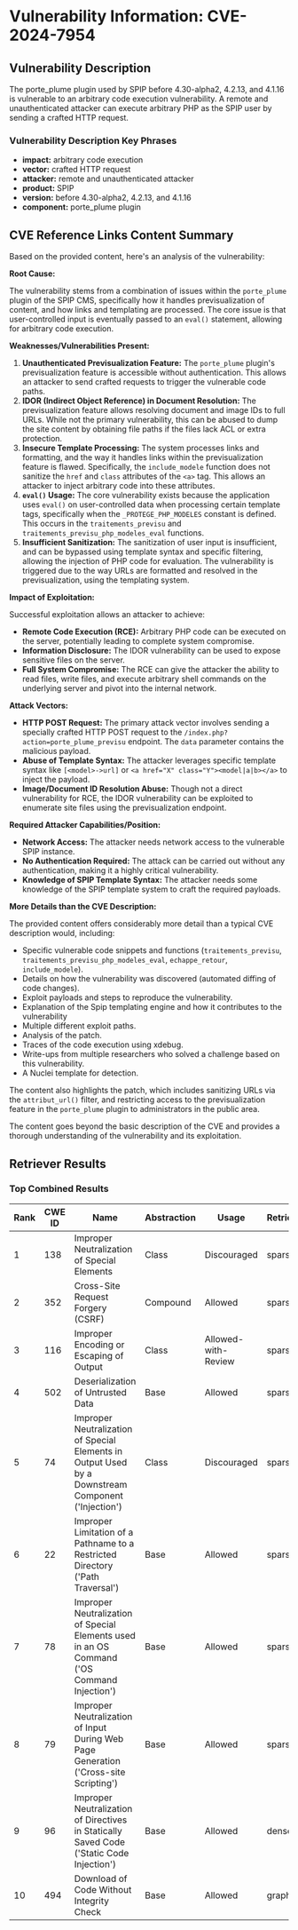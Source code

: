 # Vulnerability Information: CVE-2024-7954

## Vulnerability Description
The porte_plume plugin used by SPIP before 4.30-alpha2, 4.2.13, and 4.1.16 is vulnerable to an arbitrary code execution vulnerability. A remote and unauthenticated attacker can execute arbitrary PHP as the SPIP user by sending a crafted HTTP request.

### Vulnerability Description Key Phrases
- **impact:** arbitrary code execution
- **vector:** crafted HTTP request
- **attacker:** remote and unauthenticated attacker
- **product:** SPIP
- **version:** before 4.30-alpha2, 4.2.13, and 4.1.16
- **component:** porte_plume plugin

## CVE Reference Links Content Summary
Based on the provided content, here's an analysis of the vulnerability:

**Root Cause:**

The vulnerability stems from a combination of issues within the `porte_plume` plugin of the SPIP CMS, specifically how it handles previsualization of content, and how links and templating are processed.  The core issue is that user-controlled input is eventually passed to an `eval()` statement, allowing for arbitrary code execution.

**Weaknesses/Vulnerabilities Present:**

1.  **Unauthenticated Previsualization Feature:** The `porte_plume` plugin's previsualization feature is accessible without authentication. This allows an attacker to send crafted requests to trigger the vulnerable code paths.
2.  **IDOR (Indirect Object Reference) in Document Resolution:** The previsualization feature allows resolving document and image IDs to full URLs. While not the primary vulnerability, this can be abused to dump the site content by obtaining file paths if the files lack ACL or extra protection.
3.  **Insecure Template Processing:** The system processes links and formatting, and the way it handles links within the previsualization feature is flawed. Specifically, the `include_modele` function does not sanitize the `href` and `class` attributes of the `<a>` tag. This allows an attacker to inject arbitrary code into these attributes.
4.  **`eval()` Usage:** The core vulnerability exists because the application uses `eval()` on user-controlled data when processing certain template tags, specifically when the `_PROTEGE_PHP_MODELES` constant is defined. This occurs in the `traitements_previsu` and `traitements_previsu_php_modeles_eval` functions.
5.  **Insufficient Sanitization:**  The sanitization of user input is insufficient, and can be bypassed using template syntax and specific filtering, allowing the injection of PHP code for evaluation. The vulnerability is triggered due to the way URLs are formatted and resolved in the previsualization, using the templating system.

**Impact of Exploitation:**

Successful exploitation allows an attacker to achieve:
*   **Remote Code Execution (RCE):** Arbitrary PHP code can be executed on the server, potentially leading to complete system compromise.
*   **Information Disclosure:** The IDOR vulnerability can be used to expose sensitive files on the server.
*   **Full System Compromise:** The RCE can give the attacker the ability to read files, write files, and execute arbitrary shell commands on the underlying server and pivot into the internal network.

**Attack Vectors:**

*   **HTTP POST Request:** The primary attack vector involves sending a specially crafted HTTP POST request to the `/index.php?action=porte_plume_previsu` endpoint. The `data` parameter contains the malicious payload.
*   **Abuse of Template Syntax:** The attacker leverages specific template syntax like `[<model>->url]` or `<a href="X" class="Y"><model|a|b></a>` to inject the payload.
*   **Image/Document ID Resolution Abuse:** Though not a direct vulnerability for RCE, the IDOR vulnerability can be exploited to enumerate site files using the previsualization endpoint.

**Required Attacker Capabilities/Position:**

*   **Network Access:** The attacker needs network access to the vulnerable SPIP instance.
*   **No Authentication Required:** The attack can be carried out without any authentication, making it a highly critical vulnerability.
*   **Knowledge of SPIP Template Syntax:** The attacker needs some knowledge of the SPIP template system to craft the required payloads.

**More Details than the CVE Description:**

The provided content offers considerably more detail than a typical CVE description would, including:
*   Specific vulnerable code snippets and functions (`traitements_previsu`, `traitements_previsu_php_modeles_eval`, `echappe_retour`, `include_modele`).
*   Details on how the vulnerability was discovered (automated diffing of code changes).
*   Exploit payloads and steps to reproduce the vulnerability.
*   Explanation of the Spip templating engine and how it contributes to the vulnerability
*   Multiple different exploit paths.
*   Analysis of the patch.
*   Traces of the code execution using xdebug.
*   Write-ups from multiple researchers who solved a challenge based on this vulnerability.
*   A Nuclei template for detection.

The content also highlights the patch, which includes sanitizing URLs via the `attribut_url()` filter, and restricting access to the previsualization feature in the `porte_plume` plugin to administrators in the public area.

The content goes beyond the basic description of the CVE and provides a thorough understanding of the vulnerability and its exploitation.

## Retriever Results

### Top Combined Results

| Rank | CWE ID | Name | Abstraction | Usage  | Retrievers | Individual Scores |
|------|--------|------|-------------|-------|------------|-------------------|
| 1 | 138 | Improper Neutralization of Special Elements | Class | Discouraged | sparse | 0.088 |
| 2 | 352 | Cross-Site Request Forgery (CSRF) | Compound | Allowed | sparse | 0.087 |
| 3 | 116 | Improper Encoding or Escaping of Output | Class | Allowed-with-Review | sparse | 0.087 |
| 4 | 502 | Deserialization of Untrusted Data | Base | Allowed | sparse | 0.085 |
| 5 | 74 | Improper Neutralization of Special Elements in Output Used by a Downstream Component ('Injection') | Class | Discouraged | sparse | 0.085 |
| 6 | 22 | Improper Limitation of a Pathname to a Restricted Directory ('Path Traversal') | Base | Allowed | sparse | 0.085 |
| 7 | 78 | Improper Neutralization of Special Elements used in an OS Command ('OS Command Injection') | Base | Allowed | sparse | 0.085 |
| 8 | 79 | Improper Neutralization of Input During Web Page Generation ('Cross-site Scripting') | Base | Allowed | sparse | 0.084 |
| 9 | 96 | Improper Neutralization of Directives in Statically Saved Code ('Static Code Injection') | Base | Allowed | dense | 0.526 |
| 10 | 494 | Download of Code Without Integrity Check | Base | Allowed | graph | 0.002 |

